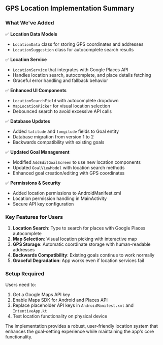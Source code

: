## GPS Location Implementation Summary

### What We've Added

✅ **Location Data Models**
- `LocationData` class for storing GPS coordinates and addresses
- `LocationSuggestion` class for autocomplete search results

✅ **Location Service**
- `LocationService` that integrates with Google Places API
- Handles location search, autocomplete, and place details fetching
- Graceful error handling and fallback behavior

✅ **Enhanced UI Components**
- `LocationSearchField` with autocomplete dropdown
- `MapLocationPicker` for visual location selection
- Debounced search to avoid excessive API calls

✅ **Database Updates**
- Added `latitude` and `longitude` fields to Goal entity
- Database migration from version 1 to 2
- Backwards compatibility with existing goals

✅ **Updated Goal Management**
- Modified `AddEditGoalScreen` to use new location components
- Updated `GoalViewModel` with location search methods
- Enhanced goal creation/editing with GPS coordinates

✅ **Permissions & Security**
- Added location permissions to AndroidManifest.xml
- Location permission handling in MainActivity
- Secure API key configuration

### Key Features for Users

1. **Location Search**: Type to search for places with Google Places autocomplete
2. **Map Selection**: Visual location picking with interactive map
3. **GPS Storage**: Automatic coordinate storage with human-readable addresses
4. **Backwards Compatibility**: Existing goals continue to work normally
5. **Graceful Degradation**: App works even if location services fail

### Setup Required

Users need to:
1. Get a Google Maps API key
2. Enable Maps SDK for Android and Places API
3. Replace placeholder API keys in `AndroidManifest.xml` and `IntentiveApp.kt`
4. Test location functionality on physical device

The implementation provides a robust, user-friendly location system that enhances the goal-setting experience while maintaining the app's core functionality.
